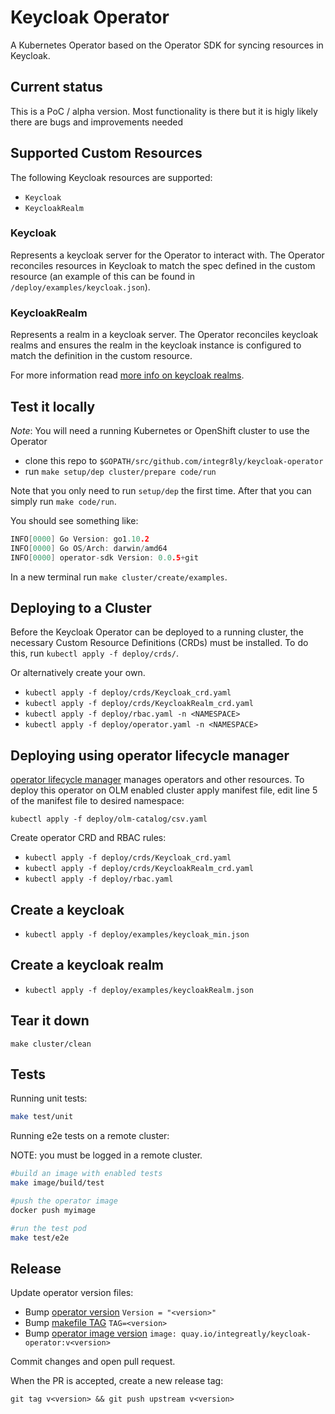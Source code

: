 # Keycloak Operator

A Kubernetes Operator based on the Operator SDK for syncing resources in Keycloak.

## Current status

This is a PoC / alpha version. Most functionality is there but it is higly likely there are bugs and improvements needed

## Supported Custom Resources

The following Keycloak resources are supported:

- `Keycloak`
- `KeycloakRealm`

### Keycloak

Represents a keycloak server for the Operator to interact with.
The Operator reconciles resources in Keycloak to match the spec defined in the custom resource (an example of this can be found in `/deploy/examples/keycloak.json`). 

### KeycloakRealm

Represents a realm in a keycloak server.
The Operator reconciles keycloak realms and ensures the realm in the keycloak instance is configured to match the definition in the custom resource.

For more information read [more info on keycloak realms](keycloakrealm.md).

## Test it locally

*Note*: You will need a running Kubernetes or OpenShift cluster to use the Operator

- clone this repo to `$GOPATH/src/github.com/integr8ly/keycloak-operator`
- run `make setup/dep cluster/prepare code/run`

Note that you only need to run `setup/dep` the first time. After that you can simply run `make code/run`.

You should see something like:

```go
INFO[0000] Go Version: go1.10.2
INFO[0000] Go OS/Arch: darwin/amd64
INFO[0000] operator-sdk Version: 0.0.5+git

```

In a new terminal run `make cluster/create/examples`.

## Deploying to a Cluster

Before the Keycloak Operator can be deployed to a running cluster, the necessary Custom Resource Definitions (CRDs) must be installed. To do this, run `kubectl apply -f deploy/crds/`.

Or alternatively create your own.

- `kubectl apply -f deploy/crds/Keycloak_crd.yaml`
- `kubectl apply -f deploy/crds/KeycloakRealm_crd.yaml`
- `kubectl apply -f deploy/rbac.yaml -n <NAMESPACE>`
- `kubectl apply -f deploy/operator.yaml -n <NAMESPACE>`

## Deploying using operator lifecycle manager

[operator lifecycle manager](https://github.com/operator-framework/operator-lifecycle-manager) manages operators and other resources.
To deploy this operator on OLM enabled cluster apply manifest file, edit line 5 of the manifest file to desired namespace:

`kubectl apply -f deploy/olm-catalog/csv.yaml` 

Create operator CRD and RBAC rules:

- `kubectl apply -f deploy/crds/Keycloak_crd.yaml`
- `kubectl apply -f deploy/crds/KeycloakRealm_crd.yaml`
- `kubectl apply -f deploy/rbac.yaml`

## Create a keycloak

- `kubectl apply -f deploy/examples/keycloak_min.json`

## Create a keycloak realm

- `kubectl apply -f deploy/examples/keycloakRealm.json`

## Tear it down

```make cluster/clean```

## Tests

Running unit tests:

```sh
make test/unit
```

Running e2e tests on a remote cluster:

NOTE: you must be logged in a remote cluster.

```sh
#build an image with enabled tests
make image/build/test

#push the operator image
docker push myimage

#run the test pod
make test/e2e
```

## Release

Update operator version files:

* Bump [operator version](version/version.go) 
```Version = "<version>"```
* Bump [makefile TAG](Makefile)
```TAG=<version>```
* Bump [operator image version](deploy/operator.yaml)
```image: quay.io/integreatly/keycloak-operator:v<version>```

Commit changes and open pull request.

When the PR is accepted, create a new release tag:

```git tag v<version> && git push upstream v<version>```


